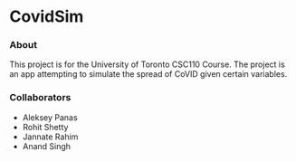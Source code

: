 # CovidSim

### About
This project is for the University of Toronto CSC110 Course. The project is an app attempting to simulate the spread of CoVID given certain variables.

### Collaborators
- Aleksey Panas
- Rohit Shetty
- Jannate Rahim
- Anand Singh
